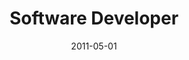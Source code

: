 ---
date: 2011-05-01
year: 2011
title: Software Developer
project: Medical Training Simulator Paul 
customer: asdf-systems
image: "/assets/images/simCharacters.jpg"
description: 1 year research project for the prototype development of the medical simulation puppet "Paul". Developed micro processor code for the sensors and motors in the puppet as well as the control interface for the trainer
tech: unity3d, assembler, c# , c++,
projectLink: Simcharacters
projectLinkSrc: https://simcharacters.com/en/products/paul/
---